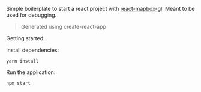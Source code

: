 Simple boilerplate to start a react project with [react-mapbox-gl](https://github.com/alex3165/react-mapbox-gl).
Meant to be used for debugging.

> Generated using create-react-app

Getting started:

install dependencies:
```
yarn install
```

Run the application:
```
npm start
```
